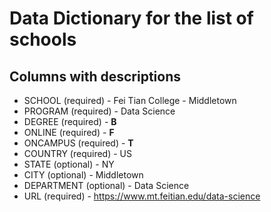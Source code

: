 # Data Dictionary for the list of schools

## Columns with descriptions

* SCHOOL (required) - Fei Tian College - Middletown
* PROGRAM (required) - Data Science 
* DEGREE (required) - **B** 
* ONLINE (required) - **F** 
* ONCAMPUS (required) - **T** 
* COUNTRY (required) - US
* STATE (optional) - NY
* CITY (optional) - Middletown
* DEPARTMENT (optional) - Data Science 
* URL (required) - https://www.mt.feitian.edu/data-science
